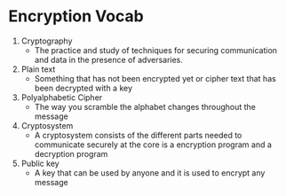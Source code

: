 # Encryption Vocab
  
  
  1. Cryptography
      * The practice and study of techniques for securing communication and data in the presence of adversaries.
  2. Plain text
      * Something that has not been encrypted yet or cipher text that has been decrypted with a key
  3. Polyalphabetic Cipher
      * The way you scramble the alphabet changes throughout the message
  4. Cryptosystem
      * A cryptosystem consists of the different parts needed to communicate securely at the core is a encryption program and a decryption program
  5. Public key
      * A key that can be used by anyone and it is used to encrypt any message 

 
    
